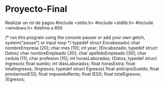 # Proyecto-Final
Realizar un rol de pagos
#include <stdio.h>
#include <stdlib.h>
#include <windows.h>
#define a 850

/* run this program using the console pauser or add your own getch, system("pause") or input loop */
typedef struct Encabezado{
	char nombreEmpresa [20];
	char mes [10];
	int year;
}Encabezado; 
typedef struct Datos{
	char nombreEmpleado [30];
	char apellidoEmpleado [30];
	char cedula [11];
	char profesion [15];
	int horasLaboradas;
}Datos;
typedef struct Ingresos{
	float sueldo;
	int diasLaborados;
	float horasExtra;
	float totalIngresos;
}Ingresos;
 typedef struct Egresos{
 	float anticipioSueldo;
 	float prestamosIESS;
 	float impuestoRenta;
 	float IESS;
 	float totalEgresos;
 }Egresos;
